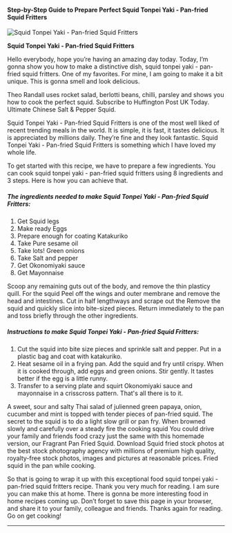             

#### Step-by-Step Guide to Prepare Perfect Squid Tonpei Yaki - Pan-fried Squid Fritters

![Squid Tonpei Yaki - Pan-fried Squid Fritters](https://img-global.cpcdn.com/recipes/4544614557024256/751x532cq70/squid-tonpei-yaki-pan-fried-squid-fritters-recipe-main-photo.jpg)

**Squid Tonpei Yaki - Pan-fried Squid Fritters**

Hello everybody, hope you’re having an amazing day today. Today, I’m gonna show you how to make a distinctive dish, squid tonpei yaki - pan-fried squid fritters. One of my favorites. For mine, I am going to make it a bit unique. This is gonna smell and look delicious.

Theo Randall uses rocket salad, berlotti beans, chilli, parsley and shows you how to cook the perfect squid. Subscribe to Huffington Post UK Today. Ultimate Chinese Salt & Pepper Squid.

Squid Tonpei Yaki - Pan-fried Squid Fritters is one of the most well liked of recent trending meals in the world. It is simple, it is fast, it tastes delicious. It is appreciated by millions daily. They’re fine and they look fantastic. Squid Tonpei Yaki - Pan-fried Squid Fritters is something which I have loved my whole life.

To get started with this recipe, we have to prepare a few ingredients. You can cook squid tonpei yaki - pan-fried squid fritters using 8 ingredients and 3 steps. Here is how you can achieve that.

##### The ingredients needed to make Squid Tonpei Yaki - Pan-fried Squid Fritters:

1.  Get Squid legs
2.  Make ready Eggs
3.  Prepare enough for coating Katakuriko
4.  Take Pure sesame oil
5.  Take lots! Green onions
6.  Take Salt and pepper
7.  Get Okonomiyaki sauce
8.  Get Mayonnaise

Scoop any remaining guts out of the body, and remove the thin plasticy quill. For the squid Peel off the wings and outer membrane and remove the head and intestines. Cut in half lengthways and scrape out the Remove the squid and quickly slice into bite-sized pieces. Return immediately to the pan and toss briefly through the other ingredients.

##### Instructions to make Squid Tonpei Yaki - Pan-fried Squid Fritters:

1.  Cut the squid into bite size pieces and sprinkle salt and pepper. Put in a plastic bag and coat with katakuriko.
2.  Heat sesame oil in a frying pan. Add the squid and fry until crispy. When it is cooked through, add eggs and green onions. Stir gently. It tastes better if the egg is a little runny.
3.  Transfer to a serving plate and squirt Okonomiyaki sauce and mayonnaise in a crisscross pattern. That's all there is to it.

A sweet, sour and salty Thai salad of julienned green papaya, onion, cucumber and mint is topped with tender pieces of pan-fried squid. The secret to the squid is to do a light slow grill or pan fry. When browned slowly and carefully over a steady fire the cooking squid You could drive your family and friends food crazy just the same with this homemade version, our Fragrant Pan Fried Squid. Download Squid fried stock photos at the best stock photography agency with millions of premium high quality, royalty-free stock photos, images and pictures at reasonable prices. Fried squid in the pan while cooking.

So that is going to wrap it up with this exceptional food squid tonpei yaki - pan-fried squid fritters recipe. Thank you very much for reading. I am sure you can make this at home. There is gonna be more interesting food in home recipes coming up. Don’t forget to save this page in your browser, and share it to your family, colleague and friends. Thanks again for reading. Go on get cooking!

* * *